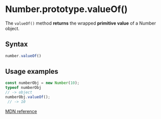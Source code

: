 # Number.prototype.valueOf()

The `valueOf()` method **returns** the wrapped **primitive value** of a Number object.

## Syntax 
```js
number.valueOf()
```

## Usage examples
```js
const numberObj = new Number(10);
typeof numberObj
// -> object
numberObj.valueOf();
 // -> 10
```

[MDN reference](https://developer.mozilla.org/en-US/docs/Web/JavaScript/Reference/Global_Objects/Number/valueOf)